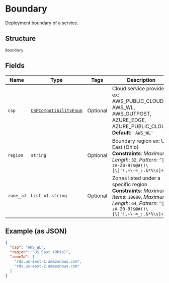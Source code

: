 
# Boundary

Deployment boundary of a service.

## Structure

`Boundary`

## Fields

| Name | Type | Tags | Description |
|  --- | --- | --- | --- |
| `csp` | [`CSPCompatibilityEnum`](../../doc/models/csp-compatibility-enum.md) | Optional | Cloud service provider ex: AWS_PUBLIC_CLOUD, AWS_WL, AWS_OUTPOST, AZURE_EDGE, AZURE_PUBLIC_CLOUD.<br>**Default**: `'AWS_WL'` |
| `region` | `string` | Optional | Boundary region ex: US East (Ohio)<br>**Constraints**: *Maximum Length*: `32`, *Pattern*: `^[a-zA-Z0-9?$@#()\[\]'!,+\-=_:.&*%\s]+$` |
| `zone_id` | `List of string` | Optional | Zones listed under a specific region<br>**Constraints**: *Maximum Items*: `10000`, *Maximum Length*: `64`, *Pattern*: `^[a-zA-Z0-9?$@#()\[\]'!,+\-=_:.&*%\s]+$` |

## Example (as JSON)

```json
{
  "csp": "AWS_WL",
  "region": "US East (Ohio)",
  "zoneId": [
    "rds.us-east-1.amazonaws.com",
    "rds.us-east-2.amazonaws.com"
  ]
}
```


